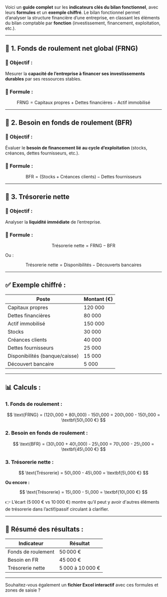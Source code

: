 Voici un **guide complet** sur les **indicateurs clés du bilan fonctionnel**, avec leurs **formules** et un **exemple chiffré**. Le bilan fonctionnel permet d’analyser la structure financière d’une entreprise, en classant les éléments du bilan comptable par **fonction** (investissement, financement, exploitation, etc.).

---

## 📘 1. **Fonds de roulement net global (FRNG)**

### 🔹 Objectif :

Mesurer la **capacité de l’entreprise à financer ses investissements durables** par ses ressources stables.

### 🔹 Formule :

$$
\text{FRNG} = \text{Capitaux propres + Dettes financières} - \text{Actif immobilisé}
$$

---

## 📘 2. **Besoin en fonds de roulement (BFR)**

### 🔹 Objectif :

Évaluer le **besoin de financement lié au cycle d’exploitation** (stocks, créances, dettes fournisseurs, etc.).

### 🔹 Formule :

$$
\text{BFR} = (\text{Stocks} + \text{Créances clients}) - \text{Dettes fournisseurs}
$$

---

## 📘 3. **Trésorerie nette**

### 🔹 Objectif :

Analyser la **liquidité immédiate** de l’entreprise.

### 🔹 Formule :

$$
\text{Trésorerie nette} = \text{FRNG} - \text{BFR}
$$

Ou :

$$
\text{Trésorerie nette} = \text{Disponibilités} - \text{Découverts bancaires}
$$

---

## ✅ Exemple chiffré :

| Poste                          | Montant (€) |
| ------------------------------ | ----------- |
| Capitaux propres               | 120 000     |
| Dettes financières             | 80 000      |
| Actif immobilisé               | 150 000     |
| Stocks                         | 30 000      |
| Créances clients               | 40 000      |
| Dettes fournisseurs            | 25 000      |
| Disponibilités (banque/caisse) | 15 000      |
| Découvert bancaire             | 5 000       |

---

## 📊 Calculs :

### 1. Fonds de roulement :

$$
\text{FRNG} = (120\,000 + 80\,000) - 150\,000 = 200\,000 - 150\,000 = \textbf{50\,000 €}
$$

### 2. Besoin en fonds de roulement :

$$
\text{BFR} = (30\,000 + 40\,000) - 25\,000 = 70\,000 - 25\,000 = \textbf{45\,000 €}
$$

### 3. Trésorerie nette :

$$
\text{Trésorerie} = 50\,000 - 45\,000 = \textbf{5\,000 €}
$$

**Ou encore :**

$$
\text{Trésorerie} = 15\,000 - 5\,000 = \textbf{10\,000 €}
$$

👉 L’écart (5 000 € vs 10 000 €) montre qu’il peut y avoir d'autres éléments de trésorerie dans l’actif/passif circulant à clarifier.

---

## 📌 Résumé des résultats :

| Indicateur         | Résultat         |
| ------------------ | ---------------- |
| Fonds de roulement | 50 000 €         |
| Besoin en FR       | 45 000 €         |
| Trésorerie nette   | 5 000 à 10 000 € |

---

Souhaitez-vous également un **fichier Excel interactif** avec ces formules et zones de saisie ?
